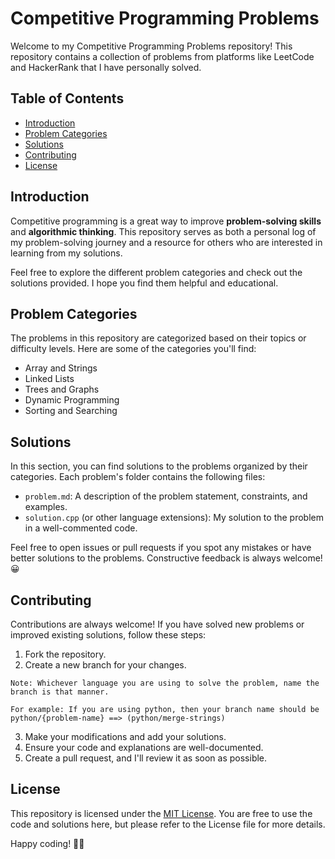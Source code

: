 # Competitive Programming Problems

Welcome to my Competitive Programming Problems repository! This repository contains a collection of problems from platforms like LeetCode and HackerRank that I have personally solved.

## Table of Contents

- [Introduction](#introduction)
- [Problem Categories](#problem-categories)
- [Solutions](#solutions)
- [Contributing](#contributing)
- [License](#license)

## Introduction

Competitive programming is a great way to improve **problem-solving skills** and **algorithmic thinking**. This repository serves as both a personal log of my problem-solving journey and a resource for others who are interested in learning from my solutions.

Feel free to explore the different problem categories and check out the solutions provided. I hope you find them helpful and educational.

## Problem Categories

The problems in this repository are categorized based on their topics or difficulty levels. Here are some of the categories you'll find:

- Array and Strings
- Linked Lists
- Trees and Graphs
- Dynamic Programming
- Sorting and Searching

## Solutions

In this section, you can find solutions to the problems organized by their categories. Each problem's folder contains the following files:

- `problem.md`: A description of the problem statement, constraints, and examples.
- `solution.cpp` (or other language extensions): My solution to the problem in a well-commented code.

Feel free to open issues or pull requests if you spot any mistakes or have better solutions to the problems. Constructive feedback is always welcome! 😀

## Contributing

Contributions are always welcome! If you have solved new problems or improved existing solutions, follow these steps:

1. Fork the repository.
2. Create a new branch for your changes.

```
Note: Whichever language you are using to solve the problem, name the branch is that manner.

For example: If you are using python, then your branch name should be python/{problem-name} ==> (python/merge-strings)
```

3. Make your modifications and add your solutions.
4. Ensure your code and explanations are well-documented.
5. Create a pull request, and I'll review it as soon as possible.

## License

This repository is licensed under the [MIT License](LICENSE). You are free to use the code and solutions here, but please refer to the License file for more details.

Happy coding! 👨‍💻
